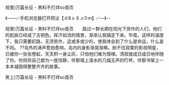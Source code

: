 视里)万篇长征 - 黑料不打烊so首页

《——✅手机浏览器打开网沚【ｄ8ｓ８.c０m】✅—》--

视里)万篇长征 - 黑料不打烊so首页　　路过一群长期在阳光下劳作的人们，他们的肌肤已经成了古铜色。挥汗如流的情景，渐渐让我镇定下来。毕竟，这样的温度下，我只需要赶路，无须劳作，这或多或少的，使我体会到了什么是命运，什么是不同。
??岛外的涛声愈拍愈响，岛内的身影渐晃渐稀。耐不住寂寞的影视明星，已被你一张张卷起，天天积一身尘灰，只怕他们难为情哩。清寂就成日成日地伴随了你。你则将自己塑为一座恬静，伴那墙上溪水的几幅无声的叮咚，伴那书架上一本本凝固得整整齐齐的故事。





笑上)万篇长征 - 黑料不打烊so首页
